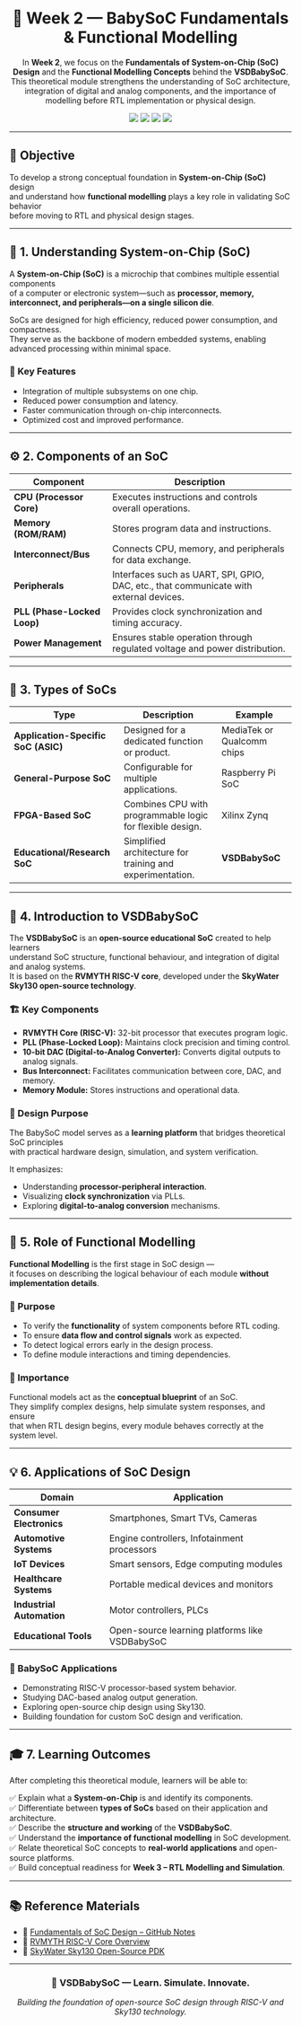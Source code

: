 <div align="center">
  <h1>🔹 Week 2 — BabySoC Fundamentals & Functional Modelling</h1>
  <p>
    In <b>Week 2</b>, we focus on the <b>Fundamentals of System-on-Chip (SoC) Design</b>  
    and the <b>Functional Modelling Concepts</b> behind the <b>VSDBabySoC</b>.  
    This theoretical module strengthens the understanding of SoC architecture,  
    integration of digital and analog components, and the importance of modelling  
    before RTL implementation or physical design.
  </p>

  <img src="https://img.shields.io/badge/Week2-BabySoC_Fundamentals-blue?style=for-the-badge" />
  <img src="https://img.shields.io/badge/SoC-Design_Concepts-green?style=for-the-badge" />
  <img src="https://img.shields.io/badge/RISC--V-VSDBabySoC-red?style=for-the-badge" />
  <img src="https://img.shields.io/badge/Technology-Sky130-lightgrey?style=for-the-badge" />
</div>

---

## 🎯 Objective

To develop a strong conceptual foundation in **System-on-Chip (SoC)** design  
and understand how **functional modelling** plays a key role in validating SoC behavior  
before moving to RTL and physical design stages.

---

## 🧩 1. Understanding System-on-Chip (SoC)

A **System-on-Chip (SoC)** is a microchip that combines multiple essential components  
of a computer or electronic system—such as **processor, memory, interconnect, and peripherals—on a single silicon die**.

SoCs are designed for high efficiency, reduced power consumption, and compactness.  
They serve as the backbone of modern embedded systems, enabling advanced processing within minimal space.

### 🔸 Key Features
- Integration of multiple subsystems on one chip.  
- Reduced power consumption and latency.  
- Faster communication through on-chip interconnects.  
- Optimized cost and improved performance.

---

## ⚙️ 2. Components of an SoC

| Component | Description |
|------------|-------------|
| **CPU (Processor Core)** | Executes instructions and controls overall operations. |
| **Memory (ROM/RAM)** | Stores program data and instructions. |
| **Interconnect/Bus** | Connects CPU, memory, and peripherals for data exchange. |
| **Peripherals** | Interfaces such as UART, SPI, GPIO, DAC, etc., that communicate with external devices. |
| **PLL (Phase-Locked Loop)** | Provides clock synchronization and timing accuracy. |
| **Power Management** | Ensures stable operation through regulated voltage and power distribution. |

---

## 🧠 3. Types of SoCs

| Type | Description | Example |
|------|--------------|----------|
| **Application-Specific SoC (ASIC)** | Designed for a dedicated function or product. | MediaTek or Qualcomm chips |
| **General-Purpose SoC** | Configurable for multiple applications. | Raspberry Pi SoC |
| **FPGA-Based SoC** | Combines CPU with programmable logic for flexible design. | Xilinx Zynq |
| **Educational/Research SoC** | Simplified architecture for training and experimentation. | **VSDBabySoC** |

---

## 🧩 4. Introduction to VSDBabySoC

The **VSDBabySoC** is an **open-source educational SoC** created to help learners  
understand SoC structure, functional behaviour, and integration of digital and analog systems.  
It is based on the **RVMYTH RISC-V core**, developed under the **SkyWater Sky130 open-source technology**.

### 🏗️ Key Components
- **RVMYTH Core (RISC-V):** 32-bit processor that executes program logic.  
- **PLL (Phase-Locked Loop):** Maintains clock precision and timing control.  
- **10-bit DAC (Digital-to-Analog Converter):** Converts digital outputs to analog signals.  
- **Bus Interconnect:** Facilitates communication between core, DAC, and memory.  
- **Memory Module:** Stores instructions and operational data.  

### 🧾 Design Purpose
The BabySoC model serves as a **learning platform** that bridges theoretical SoC principles  
with practical hardware design, simulation, and system verification.  

It emphasizes:
- Understanding **processor-peripheral interaction**.  
- Visualizing **clock synchronization** via PLLs.  
- Exploring **digital-to-analog conversion** mechanisms.  

---

## 🔬 5. Role of Functional Modelling

**Functional Modelling** is the first stage in SoC design —  
it focuses on describing the logical behaviour of each module **without implementation details**.

### 🔹 Purpose
- To verify the **functionality** of system components before RTL coding.  
- To ensure **data flow and control signals** work as expected.  
- To detect logical errors early in the design process.  
- To define module interactions and timing dependencies.

### 🔹 Importance
Functional models act as the **conceptual blueprint** of an SoC.  
They simplify complex designs, help simulate system responses, and ensure  
that when RTL design begins, every module behaves correctly at the system level.

---

## 💡 6. Applications of SoC Design

| Domain | Application |
|--------|--------------|
| **Consumer Electronics** | Smartphones, Smart TVs, Cameras |
| **Automotive Systems** | Engine controllers, Infotainment processors |
| **IoT Devices** | Smart sensors, Edge computing modules |
| **Healthcare Systems** | Portable medical devices and monitors |
| **Industrial Automation** | Motor controllers, PLCs |
| **Educational Tools** | Open-source learning platforms like VSDBabySoC |

### 🔸 BabySoC Applications
- Demonstrating RISC-V processor-based system behavior.  
- Studying DAC-based analog output generation.  
- Exploring open-source chip design using Sky130.  
- Building foundation for custom SoC design and verification.

---

## 🎓 7. Learning Outcomes

After completing this theoretical module, learners will be able to:

✅ Explain what a **System-on-Chip** is and identify its components.  
✅ Differentiate between **types of SoCs** based on their application and architecture.  
✅ Describe the **structure and working** of the **VSDBabySoC**.  
✅ Understand the **importance of functional modelling** in SoC development.  
✅ Relate theoretical SoC concepts to **real-world applications** and open-source platforms.  
✅ Build conceptual readiness for **Week 3 – RTL Modelling and Simulation**.

---

## 📚 Reference Materials

- 📘 [Fundamentals of SoC Design – GitHub Notes](https://github.com/hemanthkumardm/SFAL-VSD-SoCJourney/tree/main/11.%20Fundamentals%20of%20SoC%20Design)  
- 📗 [RVMYTH RISC-V Core Overview](https://github.com/shivanishah269/riscv-myth)  
- 📙 [SkyWater Sky130 Open-Source PDK](https://skywater-pdk.readthedocs.io/en/main/)  

---

<div align="center">
  <h3>🧡 VSDBabySoC — Learn. Simulate. Innovate.</h3>
  <p><i>Building the foundation of open-source SoC design through RISC-V and Sky130 technology.</i></p>
</div>
